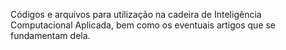 Códigos e arquivos para utilização na cadeira de Inteligência Computacional Aplicada, bem como os eventuais artigos que se fundamentam dela.